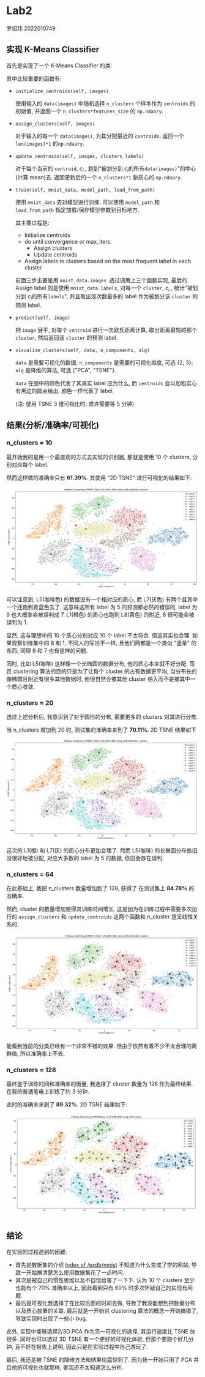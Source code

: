 # Lab2

罗绍玮 2022010749

## 实现 K-Means Classifier

首先是实现了一个 K-Means Classifier 的类:

其中比较重要的函数有:

- `initialize_centroids(self, images)`

  使用输入的 `data(images)` 中随机选择 `n_clusters` 个样本作为 `centroids` 的初始值, 并返回一个 `n_clusters*features_size` 的 `np.ndaary`.

- `assign_clusters(self, images)`

  对于输入的每一个 `data(images)`, 为其分配最近的 `centroids`. 返回一个 `len(images)*1` 的`np.ndaary`.

- `update_centroids(self, images, clusters_labels)`

  对于每个当前的 `centroid`, $c_i$ , 跑到"被划分到 $c_i$的所有`data(images)`"的中心(计算 mean)去. 返回更新后的一个 `n_clusters*1` 新质心的 `np.ndaary`.

- `train(self, mnist_data, model_path, load_from_path)`

  使用 `mnist_data` 去对模型进行训练. 可以使用 `model_path` 和 `load_from_path` 指定加载/保存模型参数到目标地方.

  其主要过程是: 

  - Initialize centroids
  - do until convergence or max_iters:
    - Assign clusters
    - Update centroids
  - Assign labels to clusters based on the most frequent label in each cluster

  前面三步主要是用 `mnist_data.images `透过调用上三个函数实现, 最后的 Assign label 则是使用 `mnist_data.labels`, 对每一个 `cluster`, $c_i$ , 统计"被划分到 $c_i$的所有`labels`", 并且取出现次数最多的 label 作为被划分该 `cluster` 的预测 label.

- `predict(self, image)`

  把 `image` 展平, 对每个 `centroid` 进行一次欧氏距离计算, 取出距离最短的那个 `cluster`, 然后返回该 `cluster` 的预测 label.

- `visualize_clusters(self, data, n_components, alg)`

  `data` 是需要可视化的数据; `n_components` 是需要的可视化维度, 可选 {2, 3}; `alg` 是降维的算法, 可选 {"PCA", "TSNE"}.

  `data` 在图中的颜色代表了其真实 label 应为什么, 而 `centroids` 会以加粗实心有黑边的圆点给出, 颜色一样代表了 label.
  
  (注: 使用 TSNE 3 维可视化时, 或许需要等 5 分钟)

## 结果(分析/准确率/可视化)

### n_clusters = 10

最开始我的是用一个最直观的方式去实现的识别器, 那就是使用 10 个 clusters, 分别对应每个 label. 

然而这样做的准确率只有 **61.39%**. 其使用 "2D TSNE" 进行可视化的结果如下:

<img src="./pic/n10_d2_tsne.png" style="zoom: 50%;" />

可以注意到, L5(咖啡色) 的数据没有一个相对应的质心, 而 L7(灰色) 有两个且其中一个还跑到青蓝色去了. 这意味这所有 label 为 5 的预测都必然的错误的, label 为 9 也大概率会被误判成 7. L1(橙色) 的质心也跑到 L8(黄色) 的附近, 8 很可能会被误判为 1.

显然, 这与理想中的 10 个质心分别对应 10 个 label 不太符合. 但这其实也合理. 如果观察训练集中的 8 和 1, 不同人的写法不一样, 且他们两都是一个类似 "竖条" 的东西; 同理 9 和 7 也有这样的问题.

同时, 比如 L5(咖啡) 这样像一个长椭圆的数据分布, 他的质心本来就不好分配. 而且 clustering 算法的目的只是为了让每个 cluster 的占有数据更平均, 当分布长的像椭圆且附近有很多其他数据时, 他很自然会被其他 cluster 纳入而不是被其中一个质心收敛.

### n_clusters = 20

透过上述分析后, 我意识到了对于圆形的分布, 需要更多的 clusters 对其进行分类.

当 n_clusters 增加到 20 时, 测试集的准确率来到了 **70.11%**. 2D TSNE 结果如下

<img src="./pic/n20_d2_tsne.png" style="zoom: 50%;" />

这次的 L1(橙) 和 L7(灰) 的质心分布更加合理了. 然而 L5(咖啡) 的长椭圆分布依旧没很好地被分配, 对应大多数的 label 为 5 的数据, 依旧会存在误判.

### n_clusters = 64

在此基础上, 我把 n_clusters 数量增加到了 128, 获得了 在测试集上 **84.78%** 的准确率. 

然而, cluster 的数量增加使得其训练时间增长. 这是因为在训练过程中需要多次运行的 `assign_clusters` 和 `update_centroids` 这两个函数和 n_cluster 是呈线性关系的.

<img src="./pic/n64_d2_tsne.png" style="zoom: 50%;" />

能看到当前的分类已经有一个非常不错的效果. 但由于依然有着不少不太合理的离群值, 所以准确率上不去.

### n_clusters = 128

最终鉴于训练时间和准确率的衡量, 我选择了 cluster 数量为 128 作为最终结果. 在我的普通笔电上训练了约 3 分钟. 

此时的准确率来到了 **89.32%**. 2D TSNE 结果如下:

<img src="./pic/n128_d2_tsne.png" style="zoom: 50%;" />

## 结论

在实验的过程遇到的困難:

- 首先是数据集的介绍 [Index of /exdb/mnist](http://yann.lecun.com/exdb/mnist/) 不知道为什么变成了空的网站, 导致一开始搞清楚怎么使用数据集花了一点时间.
- 其次是被自己的惯性思维以及不自信给害了一下下. 认为 10 个 clusters 至少也能有个 70% 准确率以上, 因此看到只有 60% 时多次怀疑自己的实现有问题. 
- 最后是可视化我选择了在比较后面的时间去做, 导致了我没能想到把数据分布以及质心放置的关联. 最后就是一开始对 clustering 算法的概念一开始搞错了, 导致实现时出现了一些小 bug.

此外, 实现中能够选择2/3D PCA 作为另一可视化的选择, 其运行速度比 TSNE 快很多. 同时也可以透过 3D TSNE 有一个更好的可视化体验, 但那个要跑个好几分钟, 且不好在报告上说明, 因此只是在实验过程中自己游玩了.

最后, 我还是被 TSNE 的降维方法和结果给震惊到了. 因为我一开始只用了 PCA 并且他的可视化也就那样, 害我还不太知道怎么分析.
